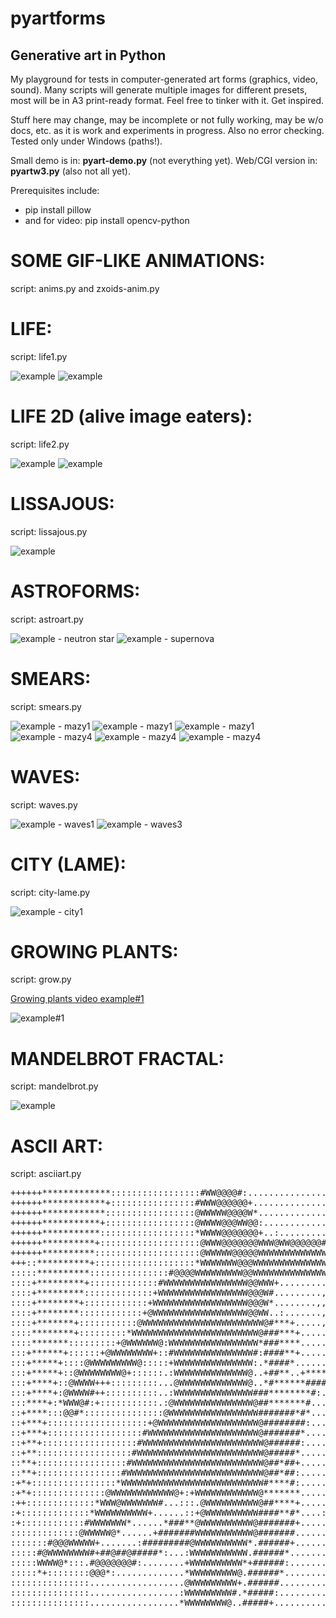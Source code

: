 # pyartforms

## Generative art in Python

My playground for tests in computer-generated art forms (graphics, video, sound). 
Many scripts will generate multiple images for different presets, most will be in A3 print-ready format.
Feel free to tinker with it. Get inspired.

Stuff here may change, may be incomplete or not fully working, may be w/o docs, etc. 
as it is work and experiments in progress. Also no error checking. Tested only under Windows (paths!).

Small demo is in: **pyart-demo.py** (not everything yet).
Web/CGI version in: **pyartw3.py** (also not all yet).


Prerequisites include:
- pip install pillow
- and for video: pip install opencv-python


# SOME GIF-LIKE ANIMATIONS:
script: anims.py and zxoids-anim.py

# LIFE:
script: life1.py

![example](/examples/life-0003.png?raw=true "Life example")
![example](/examples/life-0007.png?raw=true "Life example")

# LIFE 2D (alive image eaters):
script: life2.py

![example](/examples/zz-life2d-001-f2a.png?raw=true "Life example")
![example](/examples/zz-life2d-001-f2b.png?raw=true "Life example")

# LISSAJOUS:
script: lissajous.py

![example](/examples/liss-0003.png?raw=true "Lissajous example")

# ASTROFORMS:
script: astroart.py

![example - neutron star](/examples/zz-04-neutronstar-cir.png?raw=true "Astro example - neutron star")
![example - supernova](/examples/zz-astro-06-supernova-cir.png?raw=true "Astro example - supernova")

# SMEARS:
script: smears.py

![example - mazy1](/examples/mazy1-4960x3507-01-003.png?raw=true "Smears#1 example")
![example - mazy1](/examples/mazy1-4960x3507-02-003.png?raw=true "Smears#1 example")
![example - mazy1](/examples/mazy1-4960x3507-06-002.png?raw=true "Smears#1 example")
![example - mazy4](/examples/mazy4-4960x3507-01-002.png?raw=true "Smears#4 example")
![example - mazy4](/examples/mazy4-4960x3507-05-003.png?raw=true "Smears#4 example")
![example - mazy4](/examples/mazy4-4960x3507-07-003.png?raw=true "Smears#4 example")

# WAVES:
script: waves.py

![example - waves1](/examples/waves1-4960x3507-03-003.png?raw=true "Waves#1 example")
![example - waves3](/examples/waves3-4960x3507-01-003.png?raw=true "Waves#3 example")

# CITY (LAME):
script: city-lame.py

![example - city1](/examples/city1-4960x3507-01-001.png?raw=true "City#1 example")

# GROWING PLANTS:
script: grow.py

[Growing plants video example#1](https://www.youtube.com/watch?v=5HrdduqAdVk)

![example#1](/examples/tree0.png?raw=true "Tree example #1")

# MANDELBROT FRACTAL:
script: mandelbrot.py

![example](/examples/mandel-002.png?raw=true "Mandelbrot example")

# ASCII ART:
script: asciiart.py

<pre>
++++++*************:::::::::::::::::#WW@@@@#:..........................,,,,,,,...........
++++++************+::::::::::::::::#WWW@@@@@@+....................,.,,,,,,,,.............
++++++************:::::::::::::::::@WWWWW@@@@W*..................,,,,..,..,,,,...........
++++++***********+:::::::::::::::::@WWWW@@@WW@@:.................,,,,,,,,,,,,,,..........
++++++***********::::::::::::::::::*WWWW@@@@@@@+..:...............,,,,,,,,,,,,...........
++++++**********+:::::::::::::::::::@WWW@@@@@@@WWW@WW@@@@@@#+.....::+:+*#@@@*::++........
++++++**********::::::::::::::::::::@WWWWW@@@@@WWWWWWWWWWWWWWWWWWWWWWWWWWWWWWWWWWWW*.....
+++::**********+:::::::::::::::::::*WWWWWWW@@@WWWWWWWWWWWWWWWWWWWWWWWWWWWW*:**#@WWWW*....
:::::**********:::::::::::::::#@@@@WWWWWWWWW@@WWWWWWWWWWWWWWWWWWWWWW@+.,.........+:......
::::+*********+:::::::::::::#WWWWWWWWWWWWWWWW@@WWW+..........,,,.,,,.....................
::::+*********:::::::::::::+WWWWWWWWWWWWWWWWW@@@W#.........,,,,,,,.......................
::::+********+::::::::::::+WWWWWWWWWWWWWWWWWW@@@W*........,,,,,.,........................
::::+********::::::::::::+@WWWWWWWWWWWWWWWWWW@@WW..:.......,,,...........................
::::+*******+:::::::::::@WWWWWWWWWWWWWWWWWWWWWWW@#***+.....,.............................
::::********+:::::::::*WWWWWWWWWWWWWWWWWWWWWWWW@###***+..................................
::::*******:::::::::+@WWWWWW@:WWWWWWWWWWWWWWWWW*###****...................::++:..........
:::+******+::::::+@WWWWWWWW+::#WWWWWWWWWWWWWWW#:####**+............:+***********+........
:::+*****+::::@WWWWWWWWW@:::::+WWWWWWWWWWWWWWW:.*####*.......:+*********.....:+..........
:::+*****+::@WWWWWWWW@+::::::.:WWWWWWWWWWWWWW@..+##**..+************+....................
:::+****+::@WWWW+++:::::::::...@WWWWWWWWWWWWW@..*#******#####**+.........................
:::+****+:@WWWW#++::::::::::..:WWWWWWWWWWWWWWW###********#:.............................:
:::****+:*WWW@#:+:::::::::::.:@WWWWWWWWWWWWWWW@##*******#...............................:
::+****:::@@#*:::::::::::::::@WWWWWWWWWWWWWWWWW#######*#*...........................:::::
::+***+:::::::::::::::::::+@WWWWWWWWWWWWWWWWWWW@########:.............................:::
::+***+::::::::::::::::::#WWWWWWWWWWWWWWWWWWWWW@#######*..............................:::
::+**+::::::::::::::::::#WWWWWWWWWWWWWWWWWWWWWWW@######:.............................::::
::+**::::::::::::::::::#WWWWWWWWWWWWWWWWWWWWWWWW@#####*.............................:.:::
::**+:::::::::::::::::#WWWWWWWWWWWWWWWWWWWWWWWWW@##*##+.............................:::::
::**+::::::::::::::::#WWWWWWWWWWWWWWWWWWWWWWWWWW@##*##:........:...................::::::
:+*+::::::::::::::::*WWWWWWWWWWWWWWWWWWWWWWWWWWW#****#:........::::::.........:::.:::::::
:+*+::::::::::::::@WWWWWWWWWWWW@+:+WWWWWWWWWWWW@*******......:::::::::........:::::::::::
:++:::::::::::::*WWW@WWWWWWW#...:::.@WWWWWWWWWW@##****+......:::::::::......:::::::::::::
:+:::::::::::::*WWWWWWWWWW+......::+@WWWWWWWWWW####**#*....:::::::::::.......::::::::::::
:+::::::::::::#WWWWWWW*......*###**@WWWWWWWWWW@#######+.....::::::::::.....::::::::::::::
:::::::::::::@WWWWW@*......+#######WWWWWWWWWWW@#######.........::::::::......::::::::::::
:::::::#@@@WWWWW+.......:#########@WWWWWWWWWW*.######+...........::::::...:::::::::::::::
:::::#@WWWWWWWW#+##@##@#####*:...:WWWWWWWWWWW.######*.............::::::...::::::::::::::
:::::WWWW@*:::.#@@@@@@@#:........+WWWWWWWWWW*+######:.............:::::::..::::::::::::::
:::::*+::::::::@@@*:.............*WWWWWWWWW@.######*..............:::::::.:::::::::::::::
:::::::::::::::..................@WWWWWWWWW+.######.................:::::::::::::::::::::
:::::::::::::::.................:WWWWWWWWW#.*#####:.............:::::::::::::::::::::::::
:::::::::::::::.................*WWWWWWWW@..#####+...............::::::::..::::::::::::::
</pre>
